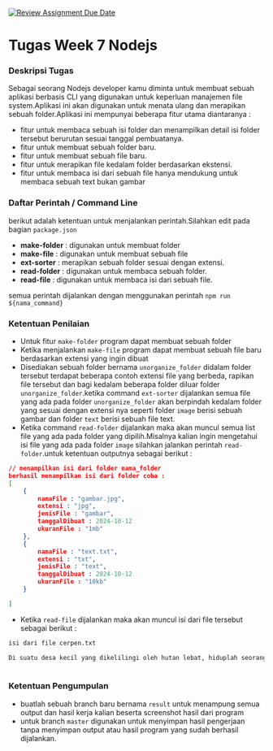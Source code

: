 [![Review Assignment Due Date](https://classroom.github.com/assets/deadline-readme-button-22041afd0340ce965d47ae6ef1cefeee28c7c493a6346c4f15d667ab976d596c.svg)](https://classroom.github.com/a/BNTWXiY_)
# Tugas Week 7 Nodejs

### Deskripsi Tugas
Sebagai seorang Nodejs developer kamu diminta untuk membuat sebuah aplikasi berbasis CLI yang digunakan untuk keperluan manajemen file system.Aplikasi ini akan digunakan untuk menata ulang dan merapikan sebuah folder.Aplikasi ini mempunyai beberapa fitur utama diantaranya : 

* fitur untuk membaca sebuah isi folder dan menampilkan detail isi folder tersebut berurutan sesuai tanggal pembuatanya.
* fitur untuk membuat sebuah folder baru.
* fitur untuk membuat sebuah file baru.
* fitur untuk merapikan file kedalam folder berdasarkan ekstensi.
* fitur untuk membaca isi dari sebuah file hanya mendukung untuk membaca sebuah text bukan gambar

### Daftar Perintah / Command Line
berikut adalah ketentuan untuk menjalankan perintah.Silahkan edit pada bagian `package.json`

* **make-folder** : digunakan untuk membuat folder
* **make-file** : digunakan untuk membuat sebuah file
* **ext-sorter** : merapikan sebuah folder sesuai dengan extensi.
* **read-folder** : digunakan untuk membaca sebuah folder.
* **read-file** : digunakan untuk membaca isi dari sebuah file.

semua perintah dijalankan dengan menggunakan perintah `npm run ${nama_command}`

### Ketentuan Penilaian 
* Untuk fitur `make-folder` program dapat membuat sebuah folder 
* Ketika menjalankan `make-file` program dapat membuat sebuah file baru berdasarkan extensi yang ingin dibuat
* Disediakan sebuah folder bernama `unorganize_folder` didalam folder tersebut terdapat beberapa contoh extensi file yang berbeda, rapikan file tersebut dan bagi kedalam beberapa folder diluar folder `unorganize_folder`.ketika command `ext-sorter` dijalankan semua file yang ada pada folder `unorganize_folder` akan berpindah kedalam folder yang sesuai dengan extensi nya seperti folder `image` berisi sebuah gambar dan folder `text` berisi sebuah file text.
* Ketika command `read-folder` dijalankan maka akan muncul semua list file yang ada pada folder yang dipilih.Misalnya kalian ingin mengetahui isi file yang ada pada folder `image` silahkan jalankan perintah `read-folder`.untuk ketentuan outputnya sebagai berikut :

```json
// menampilkan isi dari folder nama_folder
berhasil menampilkan isi dari folder coba :
[ 
    {
        namaFile : "gambar.jpg",
        extensi : "jpg",
        jenisFile : "gambar",
        tanggalDibuat : 2024-10-12
        ukuranFile : "1mb"
    },
    {
        namaFile : "text.txt",
        extensi : "txt",
        jenisFile : "text",
        tanggalDibuat : 2024-10-12
        ukuranFile : "10kb"
    }

]
```

* Ketika `read-file` dijalankan maka akan muncul isi dari file tersebut sebagai berikut : 
```txt
isi dari file cerpen.txt 

Di suatu desa kecil yang dikelilingi oleh hutan lebat, hiduplah seorang pemuda bernama Arman yang memiliki rasa ingin tahu tak terbatas tentang alam. Setiap pagi, ia menjelajah ke dalam hutan untuk mencari tanaman langka dan hewan-hewan yang jarang terlihat. Suatu hari, di dalam keheningan hutan, Arman menemukan sebuah gua tersembunyi yang belum pernah ia lihat sebelumnya. Dengan hati-hati, ia masuk ke dalam dan terkejut saat melihat dinding-dinding gua dipenuhi dengan lukisan kuno yang menggambarkan makhluk-makhluk aneh dan kejadian misterius. Ia menyadari bahwa gua ini mungkin menyimpan rahasia masa lalu yang hilang, dan sejak saat itu, hidup Arman berubah menjadi petualangan untuk mengungkap makna dari setiap gambar yang ia temukan.
 
```

### Ketentuan Pengumpulan 
* buatlah sebuah branch baru bernama `result` untuk menampung semua output dan hasil kerja kalian beserta screenshot hasil dari program 
* untuk branch `master` digunakan untuk menyimpan hasil pengerjaan tanpa menyimpan output atau hasil program yang sudah berhasil dijalankan.